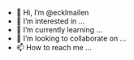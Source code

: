 - 👋 Hi, I’m @ecklmailen
- 👀 I’m interested in ...
- 🌱 I’m currently learning ...
- 💞️ I’m looking to collaborate on ...
- 📫 How to reach me ...

<!---
ecklmailen/ecklmailen is a ✨ special ✨ repository because its `README.md` (this file) appears on your GitHub profile.
You can click the Preview link to take a look at your changes.
--->
